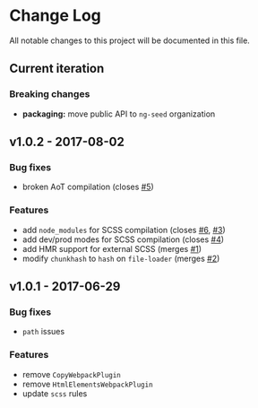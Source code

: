 # Change Log
All notable changes to this project will be documented in this file.

## Current iteration
### Breaking changes
- **packaging:** move public API to `ng-seed` organization

## v1.0.2 - 2017-08-02
### Bug fixes
- broken AoT compilation (closes [#5](https://github.com/ng-seed/angular-webpack-config/issues/5))

### Features
- add `node_modules` for SCSS compilation (closes [#6](https://github.com/ng-seed/angular-webpack-config/issues/6), [#3](https://github.com/ng-seed/angular-webpack-config/pull/3))
- add dev/prod modes for SCSS compilation (closes [#4](https://github.com/ng-seed/angular-webpack-config/issues/4))
- add HMR support for external SCSS (merges [#1](https://github.com/ng-seed/angular-webpack-config/pull/1))
- modify `chunkhash` to `hash` on `file-loader` (merges [#2](https://github.com/ng-seed/angular-webpack-config/pull/2))

## v1.0.1 - 2017-06-29
### Bug fixes
- `path` issues

### Features
- remove `CopyWebpackPlugin`
- remove `HtmlElementsWebpackPlugin`
- update `scss` rules
